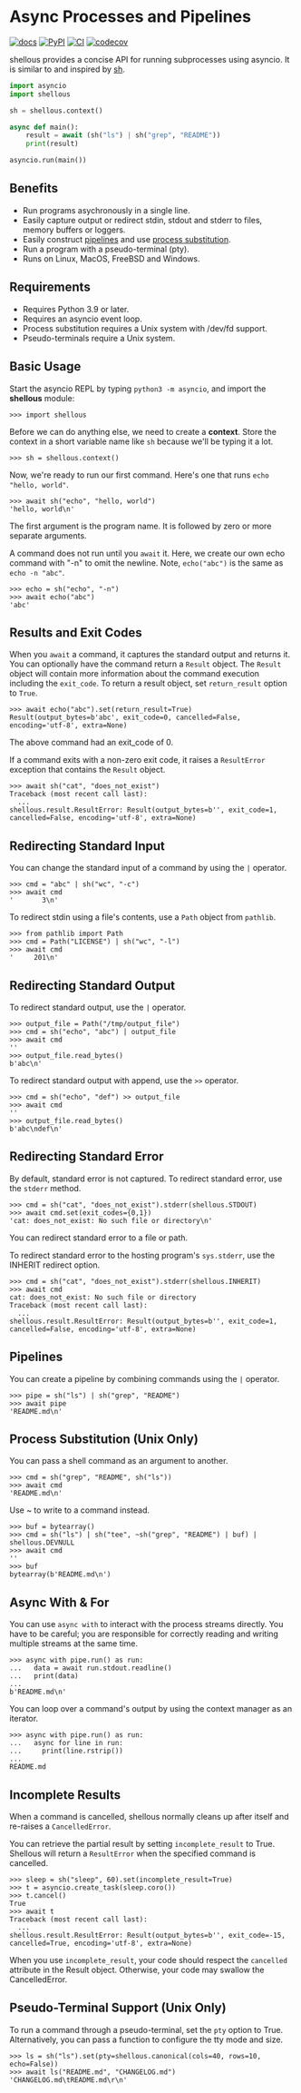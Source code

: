Async Processes and Pipelines
=============================

[![docs](https://img.shields.io/badge/-documentation-informational)](https://byllyfish.github.io/shellous/shellous.html) [![PyPI](https://img.shields.io/pypi/v/shellous)](https://pypi.org/project/shellous/) [![CI](https://github.com/byllyfish/shellous/actions/workflows/ci.yml/badge.svg)](https://github.com/byllyfish/shellous/actions/workflows/ci.yml) [![codecov](https://codecov.io/gh/byllyfish/shellous/branch/main/graph/badge.svg?token=W44NZE89AW)](https://codecov.io/gh/byllyfish/shellous)

shellous provides a concise API for running subprocesses using asyncio. It is 
similar to and inspired by [sh](https://pypi.org/project/sh/).

```python
import asyncio
import shellous

sh = shellous.context()

async def main():
    result = await (sh("ls") | sh("grep", "README"))
    print(result)

asyncio.run(main())
```

Benefits
--------

- Run programs asychronously in a single line.
- Easily capture output or redirect stdin, stdout and stderr to files, memory buffers or loggers.
- Easily construct [pipelines](https://en.wikipedia.org/wiki/Pipeline_(Unix)) and use [process substitution](https://en.wikipedia.org/wiki/Process_substitution).
- Run a program with a pseudo-terminal (pty).
- Runs on Linux, MacOS, FreeBSD and Windows.

Requirements
------------

- Requires Python 3.9 or later.
- Requires an asyncio event loop.
- Process substitution requires a Unix system with /dev/fd support.
- Pseudo-terminals require a Unix system.

Basic Usage
-----------

Start the asyncio REPL by typing `python3 -m asyncio`, and import the **shellous** module:

```python-repl
>>> import shellous
```

Before we can do anything else, we need to create a **context**. Store the context in a 
short variable name like `sh` because we'll be typing it a lot.

```python-repl
>>> sh = shellous.context()
```

Now, we're ready to run our first command. Here's one that runs `echo "hello, world"`.

```python-repl
>>> await sh("echo", "hello, world")
'hello, world\n'
```

The first argument is the program name. It is followed by zero or more separate arguments.

A command does not run until you `await` it. Here, we create our own echo command with "-n"
to omit the newline. Note, `echo("abc")` is the same as `echo -n "abc"`.

```python-repl
>>> echo = sh("echo", "-n")
>>> await echo("abc")
'abc'
```


Results and Exit Codes
----------------------

When you `await` a command, it captures the standard output and returns it. You can optionally have the
command return a `Result` object. The `Result` object will contain more information about the command 
execution including the `exit_code`. To return a result object, set `return_result` option to `True`.

```python-repl
>>> await echo("abc").set(return_result=True)
Result(output_bytes=b'abc', exit_code=0, cancelled=False, encoding='utf-8', extra=None)
```

The above command had an exit_code of 0.

If a command exits with a non-zero exit code, it raises a `ResultError` exception that contains
the `Result` object.

```python-repl
>>> await sh("cat", "does_not_exist")
Traceback (most recent call last):
  ...
shellous.result.ResultError: Result(output_bytes=b'', exit_code=1, cancelled=False, encoding='utf-8', extra=None)
```


Redirecting Standard Input
--------------------------

You can change the standard input of a command by using the `|` operator.

```python-repl
>>> cmd = "abc" | sh("wc", "-c")
>>> await cmd
'       3\n'
```

To redirect stdin using a file's contents, use a `Path` object from `pathlib`.

```python-repl
>>> from pathlib import Path
>>> cmd = Path("LICENSE") | sh("wc", "-l")
>>> await cmd
'     201\n'
```


Redirecting Standard Output
---------------------------

To redirect standard output, use the `|` operator.

```python-repl
>>> output_file = Path("/tmp/output_file")
>>> cmd = sh("echo", "abc") | output_file
>>> await cmd
''
>>> output_file.read_bytes()
b'abc\n'
```

To redirect standard output with append, use the `>>` operator.

```python-repl
>>> cmd = sh("echo", "def") >> output_file
>>> await cmd
''
>>> output_file.read_bytes()
b'abc\ndef\n'
```


Redirecting Standard Error
--------------------------

By default, standard error is not captured. To redirect standard error, use the `stderr`
method.

```python-repl
>>> cmd = sh("cat", "does_not_exist").stderr(shellous.STDOUT)
>>> await cmd.set(exit_codes={0,1})
'cat: does_not_exist: No such file or directory\n'
```

You can redirect standard error to a file or path. 

To redirect standard error to the hosting program's `sys.stderr`, use the INHERIT redirect
option.

```python-repl
>>> cmd = sh("cat", "does_not_exist").stderr(shellous.INHERIT)
>>> await cmd
cat: does_not_exist: No such file or directory
Traceback (most recent call last):
  ...
shellous.result.ResultError: Result(output_bytes=b'', exit_code=1, cancelled=False, encoding='utf-8', extra=None)
```


Pipelines
---------

You can create a pipeline by combining commands using the `|` operator.

```python-repl
>>> pipe = sh("ls") | sh("grep", "README")
>>> await pipe
'README.md\n'
```

Process Substitution (Unix Only)
--------------------------------

You can pass a shell command as an argument to another.

```python-repl
>>> cmd = sh("grep", "README", sh("ls"))
>>> await cmd
'README.md\n'
```

Use ~ to write to a command instead.

```python-repl
>>> buf = bytearray()
>>> cmd = sh("ls") | sh("tee", ~sh("grep", "README") | buf) | shellous.DEVNULL
>>> await cmd
''
>>> buf
bytearray(b'README.md\n')
```

Async With & For
----------------

You can use `async with` to interact with the process streams directly. You have to be careful; you
are responsible for correctly reading and writing multiple streams at the same time.

```python-repl
>>> async with pipe.run() as run:
...   data = await run.stdout.readline()
...   print(data)
... 
b'README.md\n'
```

You can loop over a command's output by using the context manager as an iterator.

```python-repl
>>> async with pipe.run() as run:
...   async for line in run:
...     print(line.rstrip())
... 
README.md
```


Incomplete Results
------------------

When a command is cancelled, shellous normally cleans up after itself and re-raises a `CancelledError`.

You can retrieve the partial result by setting `incomplete_result` to True. Shellous will return a
`ResultError` when the specified command is cancelled.

```python-repl
>>> sleep = sh("sleep", 60).set(incomplete_result=True)
>>> t = asyncio.create_task(sleep.coro())
>>> t.cancel()
True
>>> await t
Traceback (most recent call last):
  ...
shellous.result.ResultError: Result(output_bytes=b'', exit_code=-15, cancelled=True, encoding='utf-8', extra=None)
```

When you use `incomplete_result`, your code should respect the `cancelled` attribute in the Result object. 
Otherwise, your code may swallow the CancelledError.

Pseudo-Terminal Support (Unix Only)
-----------------------------------

To run a command through a pseudo-terminal, set the `pty` option to True. Alternatively, you can pass
a function to configure the tty mode and size.

```python-repl
>>> ls = sh("ls").set(pty=shellous.canonical(cols=40, rows=10, echo=False))
>>> await ls("README.md", "CHANGELOG.md")
'CHANGELOG.md\tREADME.md\r\n'
```

